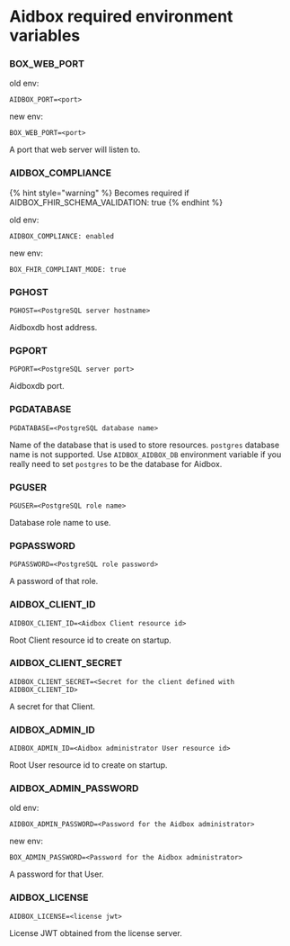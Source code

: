 # Aidbox required environment variables

### BOX\_WEB\_PORT

old env:

```
AIDBOX_PORT=<port>
```

new env:

```
BOX_WEB_PORT=<port>
```

A port that web server will listen to.

### AIDBOX\_COMPLIANCE

{% hint style="warning" %}
Becomes required if AIDBOX\_FHIR\_SCHEMA\_VALIDATION: true
{% endhint %}

old env:

```
AIDBOX_COMPLIANCE: enabled
```

new env:

```
BOX_FHIR_COMPLIANT_MODE: true
```

### PGHOST

```
PGHOST=<PostgreSQL server hostname>
```

Aidboxdb host address.

### PGPORT

```
PGPORT=<PostgreSQL server port>
```

Aidboxdb port.

### PGDATABASE

```
PGDATABASE=<PostgreSQL database name>
```

Name of the database that is used to store resources. `postgres` database name is not supported. Use `AIDBOX_AIDBOX_DB` environment variable if you really need to set `postgres` to be the database for Aidbox.

### PGUSER

```
PGUSER=<PostgreSQL role name>
```

Database role name to use.

### PGPASSWORD

```
PGPASSWORD=<PostgreSQL role password>
```

A password of that role.

### AIDBOX\_CLIENT\_ID

```
AIDBOX_CLIENT_ID=<Aidbox Client resource id>
```

Root Client resource id to create on startup.

### AIDBOX\_CLIENT\_SECRET

```
AIDBOX_CLIENT_SECRET=<Secret for the client defined with AIDBOX_CLIENT_ID>
```

A secret for that Client.

### AIDBOX\_ADMIN\_ID

```
AIDBOX_ADMIN_ID=<Aidbox administrator User resource id>
```

Root User resource id to create on startup.

### AIDBOX\_ADMIN\_PASSWORD

old env:

```
AIDBOX_ADMIN_PASSWORD=<Password for the Aidbox administrator>
```

new env:

```
BOX_ADMIN_PASSWORD=<Password for the Aidbox administrator>
```

A password for that User.

### AIDBOX\_LICENSE

```
AIDBOX_LICENSE=<license jwt>
```

License JWT obtained from the license server.
